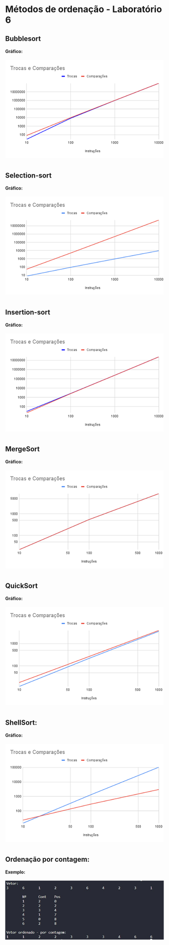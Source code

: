 # Métodos de ordenação  - Laboratório 6

## Bubblesort


#### Gráfico:

![Laboratorio 6 - BubbleSort](/relatorio/Imagens/Laboratorio6/bubblesortGrafico.png)

#

## Selection-sort

#### Gráfico:

![Laboratorio 6 - SelectionSort](/relatorio/Imagens/Laboratorio6/selectionsortGrafico.png)

#

## Insertion-sort

#### Gráfico:

![Laboratorio 6 - InsertionSort](/relatorio/Imagens/Laboratorio6/insertionsortGrafico.png)

#

## MergeSort

#### Gráfico:
![Laboratorio 6 - MergeSort](/relatorio/Imagens/Laboratorio6/mergeSort.png)

#

## QuickSort

#### Gráfico:
![Laboratorio 6 - QuickSort](/relatorio/Imagens/Laboratorio6/quickSort.png)

#

## ShellSort:

#### Gráfico:

![Laboratorio 6 - ShellSort](/relatorio/Imagens/Laboratorio6/shellSortGrafico.png)

#

## Ordenação por contagem:

#### Exemplo:

![Laboratorio 6 - por contagem](/relatorio/Imagens/Laboratorio6/porContagemExemplo.jpg)

